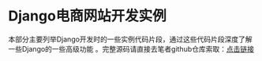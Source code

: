 # Django电商网站开发实例

本部分主要列举Django开发时的一些实例代码片段，通过这些代码片段深度了解一些Django的一些高级功能 。完整源码请直接去笔者github仓库索取：[点击链接](https://github.com/ScrappyZhang/ecommerce_website_development)

